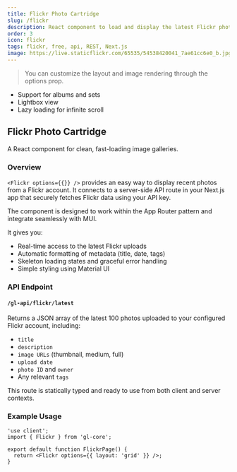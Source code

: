```yaml
---
title: Flickr Photo Cartridge
slug: /flickr
description: React component to load and display the latest Flickr photos with clean UI
order: 3
icon: flickr
tags: flickr, free, api, REST, Next.js
image: https://live.staticflickr.com/65535/54538420041_7ae61cc6e0_b.jpg
---
```


> You can customize the layout and image rendering through the options prop.

- Support for albums and sets
- Lightbox view
- Lazy loading for infinite scroll

## Flickr Photo Cartridge

A React component for clean, fast-loading image galleries.

### Overview

`<Flickr options={{}} />` provides an easy way to display recent photos from a Flickr account. It connects to a server-side API route in your Next.js app that securely fetches Flickr data using your API key.

The component is designed to work within the App Router pattern and integrate seamlessly with MUI.

It gives you:

- Real-time access to the latest Flickr uploads
- Automatic formatting of metadata (title, date, tags)
- Skeleton loading states and graceful error handling
- Simple styling using Material UI

### API Endpoint

#### `/gl-api/flickr/latest`

Returns a JSON array of the latest 100 photos uploaded to your configured Flickr account, including:

- `title`
- `description`
- `image URLs` (thumbnail, medium, full)
- `upload date`
- `photo ID` and `owner`
- Any relevant `tags`

This route is statically typed and ready to use from both client and server contexts.

### Example Usage

```tsx
'use client';
import { Flickr } from 'gl-core';

export default function FlickrPage() {
  return <Flickr options={{ layout: 'grid' }} />;
}
```